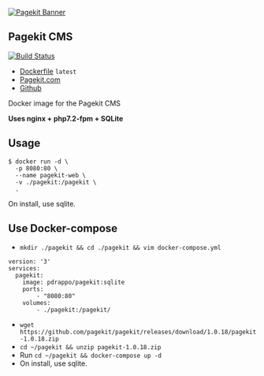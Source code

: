 [![Pagekit Banner](https://cloud.githubusercontent.com/assets/1716665/14317675/ba034b8c-fc09-11e5-81ed-f10f37d86ea5.png)](https://pagekit.com)

## Pagekit CMS

[![Build Status](https://travis-ci.org/pagekit/pagekit.svg?branch=develop)](https://travis-ci.org/pagekit/pagekit)

* [Dockerfile](https://github.com/pdrappo/pagekit-docker/tree/main/Dockerfile) `latest`
* [Pagekit.com](https://pagekit.com)
* [Github](https://github.com/pagekit/pagekit/)

Docker image for the Pagekit CMS

**Uses nginx + php7.2-fpm + SQLite**

## Usage
```
$ docker run -d \
  -p 8080:80 \
  --name pagekit-web \
  -v ./pagekit:/pagekit \
  .
```
On install, use sqlite.

## Use Docker-compose
* `mkdir ./pagekit && cd ./pagekit && vim docker-compose.yml`
```
version: '3'
services:
  pagekit:
    image: pdrappo/pagekit:sqlite
    ports:
        - "8080:80"
    volumes:
        - ./pagekit:/pagekit/
```
* `wget https://github.com/pagekit/pagekit/releases/download/1.0.18/pagekit-1.0.18.zip`
* `cd ~/pagekit && unzip pagekit-1.0.18.zip`
* Run `cd ~/pagekit && docker-compose up -d`
* On install, use sqlite.